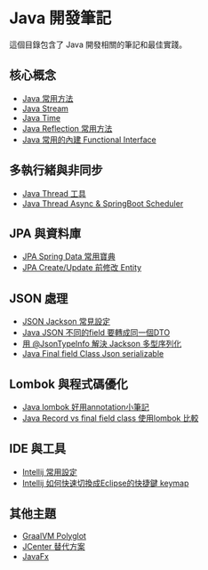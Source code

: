 # Java 開發筆記

這個目錄包含了 Java 開發相關的筆記和最佳實踐。

## 核心概念
- [Java 常用方法](Java%20常用方法.md)
- [Java Stream](Java%20Stream.md)
- [Java Time](Java%20Time.md)
- [Java Reflection 常用方法](Java%20Reflection%20常用方法.md)
- [Java 常用的內建 Functional Interface](Java%20常用的內建%20Functional%20Interface.md)

## 多執行緒與非同步
- [Java Thread 工具](Java%20Thread%20工具.md)
- [Java Thread Async & SpringBoot Scheduler](Java%20Thread%20Async%20...%20_%20SpringBoot%20Scheduler.md)

## JPA 與資料庫
- [JPA Spring Data 常用寶典](JPA%20Spring%20Data%20常用寶典.md)
- [JPA Create/Update 前修改 Entity](JPA%20Create_Update%20前修改%20Entity%20\(@PrePersist_@PreUpdate\).md)

## JSON 處理
- [JSON Jackson 常見設定](JSON%20Jackson%20常見設定.md)
- [Java JSON 不同的field 要轉成同一個DTO](Java%20JSON%20不同的field%20要轉成同一個DTO.md)
- [用 @JsonTypeInfo 解決 Jackson 多型序列化](JSON%20@JsonTypeInfo%20解決%20Jackson%20多型%20(Polymorphic)%20序列化.md)
- [Java Final field Class Json serializable](Java%20Final%20field%20Class%20Json%20serializable.md)

## Lombok 與程式碼優化
- [Java lombok 好用annotation小筆記](Java%20lombok%20好用annotation小筆記.md)
- [Java Record vs final field class 使用lombok 比較](Java%20Record%20vs%20final%20field%20class%20使用lombok%20比較_.md)

## IDE 與工具
- [Intellij 常用設定](Intellij%20常用設定.md)
- [Intellij 如何快速切換成Eclipse的快捷鍵 keymap](Intellij%20如何快速切換成Eclipse的快捷鍵%20keymap.md)

## 其他主題
- [GraalVM Polyglot](GraalVM%20使用Polyglot%20遇到%20A%20language%20with%20id%20'xxx'%20is%20not%20installed.md)
- [JCenter 替代方案](JCenter%20真的掰了%20要換成別的%20repositories.md)
- [JavaFx](JavaFx/) 